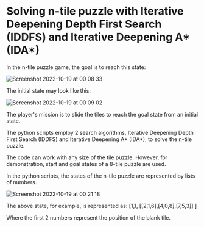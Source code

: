 # Solving n-tile puzzle with Iterative Deepening Depth First Search (IDDFS) and Iterative Deepening A* (IDA*)
In the n-tile puzzle game, the goal is to reach this state:

![Screenshot 2022-10-19 at 00 08 33](https://user-images.githubusercontent.com/81903733/196561911-151afcea-6d0f-4eab-8b1e-dca771c5a2de.png)

The initial state may look like this:

![Screenshot 2022-10-19 at 00 09 02](https://user-images.githubusercontent.com/81903733/196561958-1b7bc739-8dfa-43cc-8423-e7cfeb4f3c04.png)

The player's mission is to slide the tiles to reach the goal state from an initial state.

The python scripts employ 2 search algorithms, Iterative Deepening Depth First Search (IDDFS) and Iterative Deepening A* (IDA*), to solve the n-tile puzzle.

The code can work with any size of the tile puzzle. However, for demonstration, start and goal states of a 8-tile puzzle are used.

In the python scripts, the states of the n-tile puzzle are represented by lists of numbers.

![Screenshot 2022-10-19 at 00 21 18](https://user-images.githubusercontent.com/81903733/196562993-da2a95a7-0fa1-42ec-810c-ec45b29520d8.png)

The above state, for example, is represented as: [1,1, [[2,1,6],[4,0,8],[7,5,3]] ]

Where the first 2 numbers represent the position of the blank tile.
